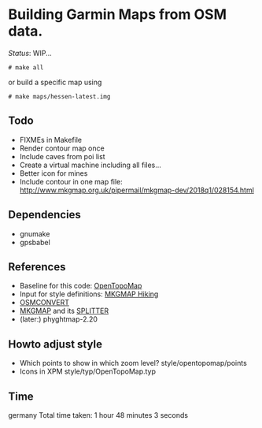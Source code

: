 # Building Garmin Maps from OSM data.

*Status*: WIP...

```
# make all
```

or build a specific map using

```
# make maps/hessen-latest.img
```

## Todo
- FIXMEs in Makefile
- Render contour map once
- Include caves from poi list
- Create a virtual machine including all files...
- Better icon for mines
- Include contour in one map file: http://www.mkgmap.org.uk/pipermail/mkgmap-dev/2018q1/028154.html

## Dependencies
- gnumake
- gpsbabel

## References
- Baseline for this code: [OpenTopoMap](https://github.com/der-stefan/OpenTopoMap) 
- Input for style definitions: [MKGMAP Hiking](https://github.com/vibrog/mkgmap-hiking) 
- [OSMCONVERT](http://m.m.i24.cc/osmconvert.c)
- [MKGMAP](http://www.mkgmap.org.uk/download/mkgmap.html) and its [SPLITTER](http://www.mkgmap.org.uk/download/splitter.html)
- (later:) phyghtmap-2.20

## Howto adjust style
- Which points to show in which zoom level? style/opentopomap/points
- Icons in XPM style/typ/OpenTopoMap.typ

## Time
germany Total time taken: 1 hour 48 minutes 3 seconds

